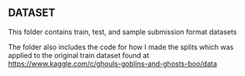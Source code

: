 ## DATASET

This folder contains train, test, and sample submission format datasets


The folder also includes the code for how I made the splits which was applied to the original train dataset found at
https://www.kaggle.com/c/ghouls-goblins-and-ghosts-boo/data
